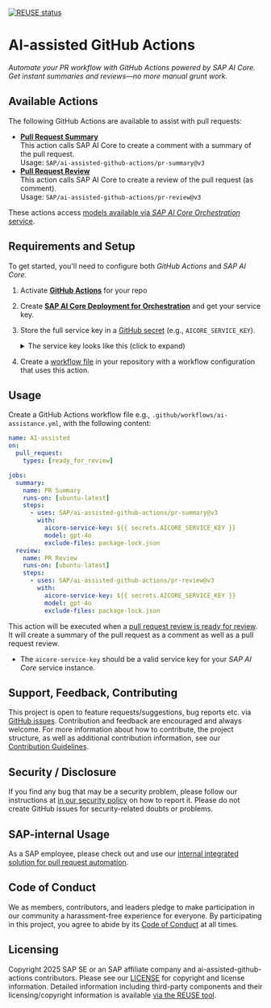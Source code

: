 [![REUSE status](https://api.reuse.software/badge/github.com/SAP/ai-assisted-github-actions)](https://api.reuse.software/info/github.com/SAP/ai-assisted-github-actions)

# AI-assisted GitHub Actions

_Automate your PR workflow with GitHub Actions powered by SAP AI Core. Get instant summaries and reviews—no more manual grunt work._

## Available Actions

The following GitHub Actions are available to assist with pull requests:

- **[Pull Request Summary](pr-summary)**  
  This action calls SAP AI Core to create a comment with a summary of the pull request.  
  Usage: `SAP/ai-assisted-github-actions/pr-summary@v3`
- **[Pull Request Review](pr-review)**  
  This action calls SAP AI Core to create a review of the pull request (as comment).  
  Usage: `SAP/ai-assisted-github-actions/pr-review@v3`

These actions access [models available via _SAP AI Core Orchestration_ service](https://help.sap.com/docs/sap-ai-core/sap-ai-core-service-guide/model-configuration).

## Requirements and Setup

To get started, you'll need to configure both _GitHub Actions_ and _SAP AI Core_.

1.  Activate **[GitHub Actions](https://github.com/features/actions)** for your repo

2.  Create **[SAP AI Core Deployment for Orchestration](https://help.sap.com/docs/sap-ai-core/sap-ai-core-service-guide/create-deployment-for-generative-ai-model-in-sap-ai-core)** and get your service key.

3.  Store the full service key in a [GitHub secret](https://docs.github.com/en/actions/security-for-github-actions/security-guides/using-secrets-in-github-actions#creating-secrets-for-a-repository) (e.g., `AICORE_SERVICE_KEY`).

    <details>
       <summary>The service key looks like this (click to expand)</summary>

    ```json
    {
      "serviceurls": {
        "AI_API_URL": "..."
      },
      "appname": "...",
      "clientid": "...",
      "clientsecret": "...",
      "identityzone": "...",
      "identityzoneid": "...",
      "url": "..."
    }
    ```

    </details>

4.  Create a [workflow file](https://docs.github.com/de/actions/get-started/quickstart) in your repository with a workflow configuration that uses this action.

## Usage

Create a GitHub Actions workflow file e.g., `.github/workflows/ai-assistance.yml`, with the following content:

```yaml
name: AI-assisted
on:
  pull_request:
    types: [ready_for_review]

jobs:
  summary:
    name: PR Summary
    runs-on: [ubuntu-latest]
    steps:
      - uses: SAP/ai-assisted-github-actions/pr-summary@v3
        with:
          aicore-service-key: ${{ secrets.AICORE_SERVICE_KEY }}
          model: gpt-4o
          exclude-files: package-lock.json
  review:
    name: PR Review
    runs-on: [ubuntu-latest]
    steps:
      - uses: SAP/ai-assisted-github-actions/pr-review@v3
        with:
          aicore-service-key: ${{ secrets.AICORE_SERVICE_KEY }}
          model: gpt-4o
          exclude-files: package-lock.json
```

This action will be executed when a
[pull request review is ready for review](https://docs.github.com/en/actions/using-workflows/events-that-trigger-workflows#pull_request). It will create a
summary of the pull request as a comment as well as a pull request review.

- The `aicore-service-key` should be a valid service key for your _SAP AI Core_ service instance.

## Support, Feedback, Contributing

This project is open to feature requests/suggestions, bug reports etc. via [GitHub issues](https://github.com/SAP/ai-assisted-github-actions/issues). Contribution and feedback are encouraged and always welcome. For more information about how to contribute, the project structure, as well as additional contribution information, see our [Contribution Guidelines](CONTRIBUTING.md).

## Security / Disclosure

If you find any bug that may be a security problem, please follow our instructions at [in our security policy](https://github.com/SAP/ai-assisted-github-actions/security/policy) on how to report it. Please do not create GitHub issues for security-related doubts or problems.

## SAP-internal Usage

As a SAP employee, please check out and use our [internal integrated solution for pull request automation](https://url.sap/2qqvl0).

## Code of Conduct

We as members, contributors, and leaders pledge to make participation in our community a harassment-free experience for everyone. By participating in this project, you agree to abide by its [Code of Conduct](https://github.com/SAP/.github/blob/main/CODE_OF_CONDUCT.md) at all times.

## Licensing

Copyright 2025 SAP SE or an SAP affiliate company and ai-assisted-github-actions contributors. Please see our [LICENSE](LICENSE) for copyright and license information. Detailed information including third-party components and their licensing/copyright information is available [via the REUSE tool](https://api.reuse.software/info/github.com/SAP/ai-assisted-github-actions).
